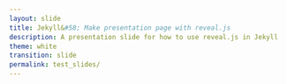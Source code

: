 ```yaml
---
layout: slide
title: Jekyll&#58; Make presentation page with reveal.js
description: A presentation slide for how to use reveal.js in Jekyll
theme: white
transition: slide
permalink: test_slides/
---
```

<section data-markdown data-separator="^\r?\n----\r?\n" data-separator-vertical="^\r?\n--\r?\n">
<script type="text/template">


## Presentation Title

<br></br>
![U of T Logo](u_of_t_crest.svg)

[Dario Toman](https://dariotoman.com/)
##### dario.toman@mail.utoronto.ca


--

<!-- .slide: style="text-align: left;"> -->  
## Demo 2
<!-- .slide: style="text-align: center;"> -->  
Slide 1.2

----

## Demo 2
Slide 2

--

maybe??



</script>
</section>